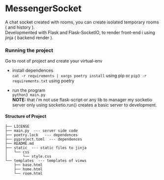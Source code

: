 # MessengerSocket
A chat socket created with rooms, you can create isolated temporary rooms ( and history ).</br>
Developmented with Flask and Flask-SocketIO, to render front-end i using jinja ( backend render ).

### Running the project 
Go to root of project and create your virtual-env </br>

- install dependences </br>
`cat -r requirements | xargs poetry install` using pip or `pip3 -r requirements.txt` using poetry 

- run the program </br>
    `python3 main.py` </br>
  <b>NOTE:</b> that i'm not use flask-script or any lib to manager my socketio server only using socketio.run() creates a basic server to development.

#### Structure of Project

    ├── LICENSE 
    ├── main.py  --- server side code
    ├── poetry.lock   --- dependences
    ├── pyproject.toml  --- dependences
    ├── README.md 
    ├── static  --- static files to jinja
    │   └── css
    │       └── style.css
    └── templates  --- templates of views
        ├── base.html
        ├── home.html
        └── room.html
